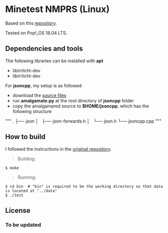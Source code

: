 # Minetest NMPRS (Linux)

Based on this [repository](https://github.com/twm1994/minetest_nmprs).  
 
Tested on Pop!\_OS 18.04 LTS.

## Dependencies and tools
The following libraries can be installed with **apt**
 - libirrlicht-dev
 - libirrlicht-dev

For **jsoncpp**, my setup is as followed
 - download the [source files](https://github.com/open-source-parsers/jsoncpp) 
 - run **amalgamate.py** at the root directory of **jsoncpp** folder
 - copy the amalgamared source to **$HOME/jsoncpp**, which has the following structure

"""
.
├── json
│   ├── json-forwards.h
│   └── json.h
└── jsoncpp.cpp
"""

## How to build
I followed the instructions in the [original repository](https://github.com/celeron55/minetest_nmpr).

>Building:
```
$ make
```

>Running:
```
$ cd bin  # "bin" is required to be the working directory so that data is located at "../data"
$ ./test
```

## License

### To be updated
